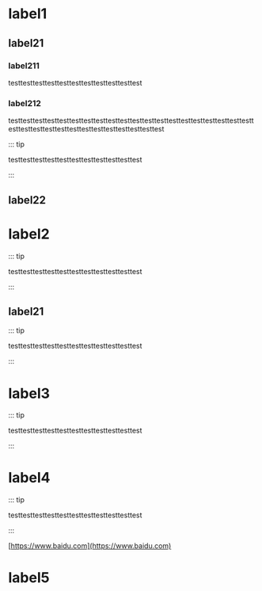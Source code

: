 # label1

## label21

### label211

testtesttesttesttesttesttesttesttesttesttest

### label212

testtesttesttesttesttesttesttesttesttesttesttesttesttesttesttesttesttesttesttesttesttesttesttesttesttesttesttesttesttesttesttesttest

::: tip

testtesttesttesttesttesttesttesttesttesttest

:::

## label22

# label2

::: tip

testtesttesttesttesttesttesttesttesttesttest

:::

## label21

::: tip

testtesttesttesttesttesttesttesttesttesttest

:::

# label3

::: tip

testtesttesttesttesttesttesttesttesttesttest

:::

# label4

::: tip

testtesttesttesttesttesttesttesttesttesttest

:::

[https://www.baidu.com](https://www.baidu.com)

# label5